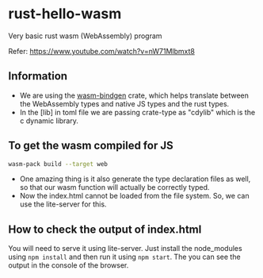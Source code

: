 # rust-hello-wasm
Very basic rust wasm (WebAssembly) program

Refer: https://www.youtube.com/watch?v=nW71Mlbmxt8

## Information
- We are using the [wasm-bindgen](https://crates.io/crates/wasm-bindgen) crate, which helps translate between the WebAssembly types and native JS types and the rust types.
- In the [lib] in toml file we are passing crate-type as "cdylib" which is the c dynamic library.

## To get the wasm compiled for JS
```bash
wasm-pack build --target web
```

- One amazing thing is it also generate the type declaration files as well, so that our wasm function will actually be correctly typed.
- Now the index.html cannot be loaded from the file system. So, we can use the lite-server for this.

## How to check the output of index.html
You will need to serve it using lite-server. Just install the node_modules using ``npm install`` and then run it using ``npm start``.
The you can see the output in the console of the browser.